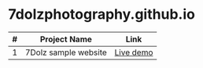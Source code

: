 # 7dolzphotography.github.io

|#| Project Name | Link |
|-|--------------|------|
|1|7Dolz sample website| [Live demo](https://1inbillion.github.io/7dolzphotography.github.io/)|
